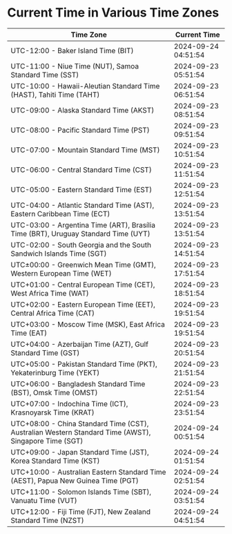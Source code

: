 # Current Time in Various Time Zones

| Time Zone | Current Time |
|-----------|--------------|
| UTC-12:00 - Baker Island Time (BIT) | 2024-09-24 04:51:54 |
| UTC-11:00 - Niue Time (NUT), Samoa Standard Time (SST) | 2024-09-23 05:51:54 |
| UTC-10:00 - Hawaii-Aleutian Standard Time (HAST), Tahiti Time (TAHT) | 2024-09-23 06:51:54 |
| UTC-09:00 - Alaska Standard Time (AKST) | 2024-09-23 08:51:54 |
| UTC-08:00 - Pacific Standard Time (PST) | 2024-09-23 09:51:54 |
| UTC-07:00 - Mountain Standard Time (MST) | 2024-09-23 10:51:54 |
| UTC-06:00 - Central Standard Time (CST) | 2024-09-23 11:51:54 |
| UTC-05:00 - Eastern Standard Time (EST) | 2024-09-23 12:51:54 |
| UTC-04:00 - Atlantic Standard Time (AST), Eastern Caribbean Time (ECT) | 2024-09-23 13:51:54 |
| UTC-03:00 - Argentina Time (ART), Brasília Time (BRT), Uruguay Standard Time (UYT) | 2024-09-23 13:51:54 |
| UTC-02:00 - South Georgia and the South Sandwich Islands Time (SGT) | 2024-09-23 14:51:54 |
| UTC±00:00 - Greenwich Mean Time (GMT), Western European Time (WET) | 2024-09-23 17:51:54 |
| UTC+01:00 - Central European Time (CET), West Africa Time (WAT) | 2024-09-23 18:51:54 |
| UTC+02:00 - Eastern European Time (EET), Central Africa Time (CAT) | 2024-09-23 19:51:54 |
| UTC+03:00 - Moscow Time (MSK), East Africa Time (EAT) | 2024-09-23 19:51:54 |
| UTC+04:00 - Azerbaijan Time (AZT), Gulf Standard Time (GST) | 2024-09-23 20:51:54 |
| UTC+05:00 - Pakistan Standard Time (PKT), Yekaterinburg Time (YEKT) | 2024-09-23 21:51:54 |
| UTC+06:00 - Bangladesh Standard Time (BST), Omsk Time (OMST) | 2024-09-23 22:51:54 |
| UTC+07:00 - Indochina Time (ICT), Krasnoyarsk Time (KRAT) | 2024-09-23 23:51:54 |
| UTC+08:00 - China Standard Time (CST), Australian Western Standard Time (AWST), Singapore Time (SGT) | 2024-09-24 00:51:54 |
| UTC+09:00 - Japan Standard Time (JST), Korea Standard Time (KST) | 2024-09-24 01:51:54 |
| UTC+10:00 - Australian Eastern Standard Time (AEST), Papua New Guinea Time (PGT) | 2024-09-24 02:51:54 |
| UTC+11:00 - Solomon Islands Time (SBT), Vanuatu Time (VUT) | 2024-09-24 03:51:54 |
| UTC+12:00 - Fiji Time (FJT), New Zealand Standard Time (NZST) | 2024-09-24 04:51:54 |
